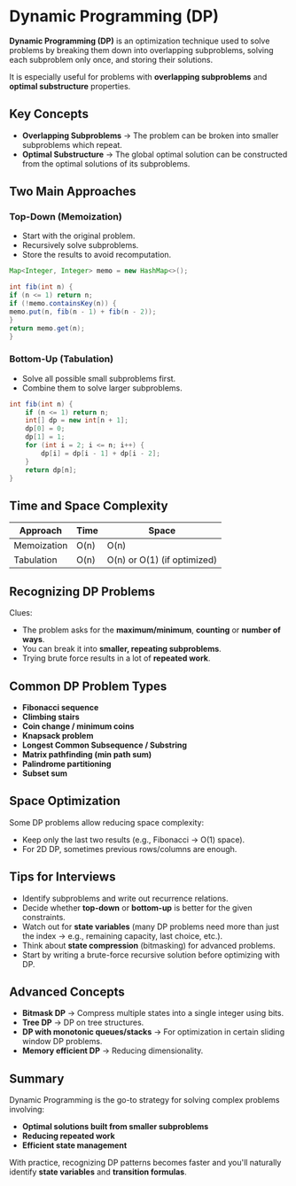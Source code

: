 # Dynamic Programming (DP)

**Dynamic Programming (DP)** is an optimization technique used to solve problems by breaking them down into overlapping subproblems, solving each subproblem only once, and storing their solutions.

It is especially useful for problems with **overlapping subproblems** and **optimal substructure** properties.

## Key Concepts

- **Overlapping Subproblems** → The problem can be broken into smaller subproblems which repeat.
- **Optimal Substructure** → The global optimal solution can be constructed from the optimal solutions of its subproblems.

## Two Main Approaches

### Top-Down (Memoization)

- Start with the original problem.
- Recursively solve subproblems.
- Store the results to avoid recomputation.

```java showLineNumbers
Map<Integer, Integer> memo = new HashMap<>();

int fib(int n) {
if (n <= 1) return n;
if (!memo.containsKey(n)) {
memo.put(n, fib(n - 1) + fib(n - 2));
}
return memo.get(n);
}
```

### Bottom-Up (Tabulation)

- Solve all possible small subproblems first.
- Combine them to solve larger subproblems.

```java showLineNumbers
int fib(int n) {
    if (n <= 1) return n;
    int[] dp = new int[n + 1];
    dp[0] = 0;
    dp[1] = 1;
    for (int i = 2; i <= n; i++) {
        dp[i] = dp[i - 1] + dp[i - 2];
    }
    return dp[n];
}
```

## Time and Space Complexity

| Approach    | Time | Space                       |
| ----------- | ---- | --------------------------- |
| Memoization | O(n) | O(n)                        |
| Tabulation  | O(n) | O(n) or O(1) (if optimized) |

## Recognizing DP Problems

Clues:

- The problem asks for the **maximum/minimum**, **counting** or **number of ways**.
- You can break it into **smaller, repeating subproblems**.
- Trying brute force results in a lot of **repeated work**.

## Common DP Problem Types

- **Fibonacci sequence**
- **Climbing stairs**
- **Coin change / minimum coins**
- **Knapsack problem**
- **Longest Common Subsequence / Substring**
- **Matrix pathfinding (min path sum)**
- **Palindrome partitioning**
- **Subset sum**

## Space Optimization

Some DP problems allow reducing space complexity:

- Keep only the last two results (e.g., Fibonacci → O(1) space).
- For 2D DP, sometimes previous rows/columns are enough.

## Tips for Interviews

- Identify subproblems and write out recurrence relations.
- Decide whether **top-down** or **bottom-up** is better for the given constraints.
- Watch out for **state variables** (many DP problems need more than just the index → e.g., remaining capacity, last choice, etc.).
- Think about **state compression** (bitmasking) for advanced problems.
- Start by writing a brute-force recursive solution before optimizing with DP.

## Advanced Concepts

- **Bitmask DP** → Compress multiple states into a single integer using bits.
- **Tree DP** → DP on tree structures.
- **DP with monotonic queues/stacks** → For optimization in certain sliding window DP problems.
- **Memory efficient DP** → Reducing dimensionality.

## Summary

Dynamic Programming is the go-to strategy for solving complex problems involving:

- **Optimal solutions built from smaller subproblems**
- **Reducing repeated work**
- **Efficient state management**

With practice, recognizing DP patterns becomes faster and you'll naturally identify **state variables** and **transition formulas**.
